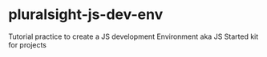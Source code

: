 # pluralsight-js-dev-env
Tutorial practice to create a JS development Environment aka JS Started kit for projects
